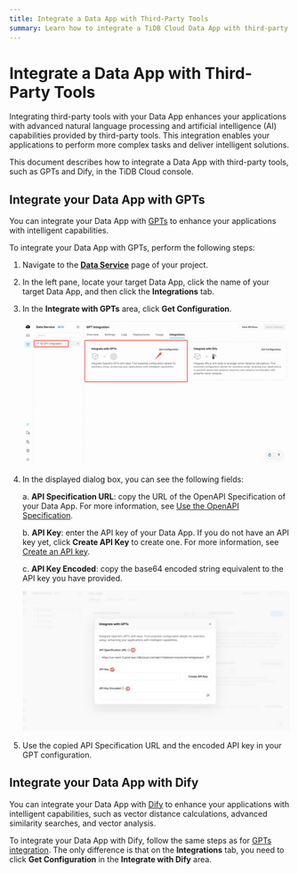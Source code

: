 ```yaml
---
title: Integrate a Data App with Third-Party Tools
summary: Learn how to integrate a TiDB Cloud Data App with third-party tools, such as GPTs and Dify, in the TiDB Cloud console.
---
```


# Integrate a Data App with Third-Party Tools

Integrating third-party tools with your Data App enhances your applications with advanced natural language processing and artificial intelligence (AI) capabilities provided by third-party tools. This integration enables your applications to perform more complex tasks and deliver intelligent solutions.

This document describes how to integrate a Data App with third-party tools, such as GPTs and Dify, in the TiDB Cloud console.

## Integrate your Data App with GPTs

You can integrate your Data App with [GPTs](https://openai.com/blog/introducing-gpts) to enhance your applications with intelligent capabilities.

To integrate your Data App with GPTs, perform the following steps:

1. Navigate to the [**Data Service**](https://console.tidb.io/data-service) page of your project.
2. In the left pane, locate your target Data App, click the name of your target Data App, and then click the **Integrations** tab.
3. In the **Integrate with GPTs** area, click **Get Configuration**.

    ![Get Configuration](/media/tidb-cloud/data-service/GPTs1.png)

4. In the displayed dialog box, you can see the following fields:

    a. **API Specification URL**: copy the URL of the OpenAPI Specification of your Data App. For more information, see [Use the OpenAPI Specification](/tidb-cloud/data-service-manage-data-app.md#use-the-openapi-specification).

    b. **API Key**: enter the API key of your Data App. If you do not have an API key yet, click **Create API Key** to create one. For more information, see [Create an API key](/tidb-cloud/data-service-api-key.md#create-an-api-key).

    c. **API Key Encoded**: copy the base64 encoded string equivalent to the API key you have provided.

    ![GPTs Dialog Box](/media/tidb-cloud/data-service/GPTs2.png)

5. Use the copied API Specification URL and the encoded API key in your GPT configuration.

## Integrate your Data App with Dify

You can integrate your Data App with [Dify](https://docs.dify.ai/guides/tools) to enhance your applications with intelligent capabilities, such as vector distance calculations, advanced similarity searches, and vector analysis.

To integrate your Data App with Dify, follow the same steps as for [GPTs integration](#integrate-your-data-app-with-gpts). The only difference is that on the **Integrations** tab, you need to click **Get Configuration** in the **Integrate with Dify** area.
